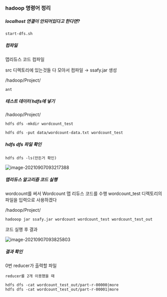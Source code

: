 ### hadoop 명령어 정리



##### localhost 연결이 안되어있다고 한다면?

```
start-dfs.sh
```



##### 컴파일

맵리듀스 코드 컴파일

src 디렉토리에 있는것들 다 모아서 컴파일 → ssafy.jar 생성

/hadoop/Project/

```
ant
```



##### 테스트 데이터 hdfs에 넣기

/hadoop/Project/

```
hdfs dfs -mkdir wordcount_test

hdfs dfs -put data/wordcount-data.txt wordcount_test
```



##### hdfs dfs 파일 확인

```
hdfs dfs -ls(만든거 확인)
```

![image-20210907093217388](C:\Users\multicampus\AppData\Roaming\Typora\typora-user-images\image-20210907093217388.png)



##### 맵리듀스 알고리즘 코드 실행

wordcount를 써서 Wordcount 맵 리듀스 코드를 수행
wordcount_test 디렉토리의 파일을 입력으로 사용하겠다

/hadoop/Project/

```
hadooop jar ssafy.jar wordcount wordcount_test wordcount_test_out
```

코드 실행 후 결과

![image-20210907093825803](C:\Users\multicampus\AppData\Roaming\Typora\typora-user-images\image-20210907093825803.png)





##### 결과 확인

0번 reducer가 출력할 파일

```
reducer를 2개 이용했을 때

hdfs dfs -cat wordcount_test_out/part-r-00000|more
hdfs dfs -cat wordcount_test_out/part-r-00001|more
```

